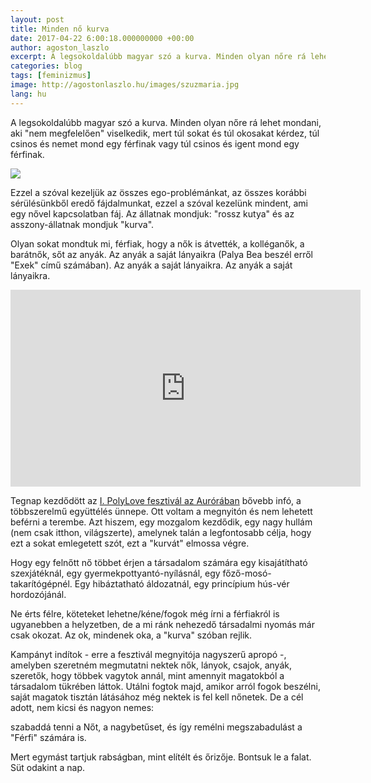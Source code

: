 ```yaml
---
layout: post
title: Minden nő kurva
date: 2017-04-22 6:00:18.000000000 +00:00
author: agoston_laszlo
excerpt: A legsokoldalúbb magyar szó a kurva. Minden olyan nőre rá lehet mondani, aki nem megfelelően viselkedik, mert túl sokat és túl okosakat kérdez, túl csinos és nemet mond egy férfinak vagy túl csinos és igent mond egy férfinak.
categories: blog
tags: [feminizmus]
image: http://agostonlaszlo.hu/images/szuzmaria.jpg
lang: hu
---
```

A legsokoldalúbb magyar szó a kurva. Minden olyan nőre rá lehet mondani, aki "nem megfelelően" viselkedik, mert túl sokat és túl okosakat kérdez, túl csinos és nemet mond egy férfinak vagy túl csinos és igent mond egy férfinak.

![](http://agostonlaszlo.hu/images/szuzmaria.jpg)

Ezzel a szóval kezeljük az összes ego-problémánkat, az összes korábbi sérülésünkből eredő fájdalmunkat, ezzel a szóval kezelünk mindent, ami egy nővel kapcsolatban fáj. Az állatnak mondjuk: "rossz kutya" és az asszony-állatnak mondjuk "kurva".

Olyan sokat mondtuk mi, férfiak, hogy a nők is átvették, a kolléganők, a barátnők, sőt az anyák. Az anyák a saját lányaikra (Palya Bea beszél erről "Exek" című számában). Az anyák a saját lányaikra. Az anyák a saját lányaikra.

<iframe width="560" height="315" src="https://www.youtube.com/embed/EUFvjETY148?start=9" frameborder="0" allowfullscreen></iframe>

Tegnap kezdődött az [I. PolyLove fesztivál az Aurórában](http://bit.ly/2pP6N4o) bővebb infó, a többszerelmű együttélés ünnepe. Ott voltam a megnyitón és nem lehetett beférni a terembe. Azt hiszem, egy mozgalom kezdődik, egy nagy hullám  (nem csak itthon, világszerte), amelynek talán a legfontosabb célja, hogy ezt a sokat emlegetett szót, ezt a "kurvát" elmossa végre.

Hogy egy felnőtt nő többet érjen a társadalom számára egy kisajátítható szexjátéknál, egy gyermekpottyantó-nyílásnál, egy főző-mosó-takarítógépnél. Egy hibáztatható áldozatnál, egy princípium hús-vér hordozójánál.

Ne érts félre, köteteket lehetne/kéne/fogok még írni a férfiakról is ugyanebben a helyzetben, de a mi ránk nehezedő társadalmi nyomás már csak okozat. Az ok, mindenek oka, a "kurva" szóban rejlik.

Kampányt indítok - erre a fesztivál megnyitója nagyszerű apropó -, amelyben szeretném megmutatni nektek nők, lányok, csajok, anyák, szeretők, hogy többek vagytok annál, mint amennyit magatokból a társadalom tükrében láttok. Utálni fogtok majd, amikor arról fogok beszélni, saját magatok tisztán látásához még nektek is fel kell nőnetek. De a cél adott, nem kicsi és nagyon nemes:

szabaddá tenni a Nőt, a nagybetűset, és így remélni megszabadulást a "Férfi" számára is.

Mert egymást tartjuk rabságban, mint elítélt és őrizője. Bontsuk le a falat. Süt odakint a nap.
